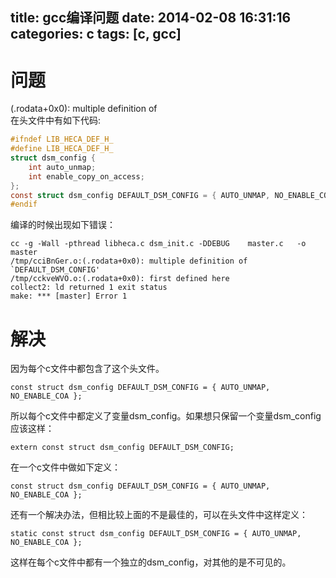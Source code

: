title: gcc编译问题
date: 2014-02-08 16:31:16
categories: c
tags: [c, gcc]
---
# 问题
(.rodata+0x0): multiple definition of   
在头文件中有如下代码:

```c
#ifndef LIB_HECA_DEF_H_
#define LIB_HECA_DEF_H_
struct dsm_config {
    int auto_unmap;
    int enable_copy_on_access;
};
const struct dsm_config DEFAULT_DSM_CONFIG = { AUTO_UNMAP, NO_ENABLE_COA };
#endif
```
编译的时候出现如下错误：
```
cc -g -Wall -pthread libheca.c dsm_init.c -DDEBUG    master.c   -o master
/tmp/cciBnGer.o:(.rodata+0x0): multiple definition of `DEFAULT_DSM_CONFIG'
/tmp/cckveWVO.o:(.rodata+0x0): first defined here
collect2: ld returned 1 exit status
make: *** [master] Error 1
```

<!-- more -->
# 解决
因为每个c文件中都包含了这个头文件。
```
const struct dsm_config DEFAULT_DSM_CONFIG = { AUTO_UNMAP, NO_ENABLE_COA };
```

所以每个c文件中都定义了变量dsm_config。如果想只保留一个变量dsm_config应该这样：
```
extern const struct dsm_config DEFAULT_DSM_CONFIG;
```
在一个c文件中做如下定义：
```
const struct dsm_config DEFAULT_DSM_CONFIG = { AUTO_UNMAP, NO_ENABLE_COA };
```

还有一个解决办法，但相比较上面的不是最佳的，可以在头文件中这样定义：
```
static const struct dsm_config DEFAULT_DSM_CONFIG = { AUTO_UNMAP, NO_ENABLE_COA };
```
这样在每个c文件中都有一个独立的dsm_config，对其他的是不可见的。
